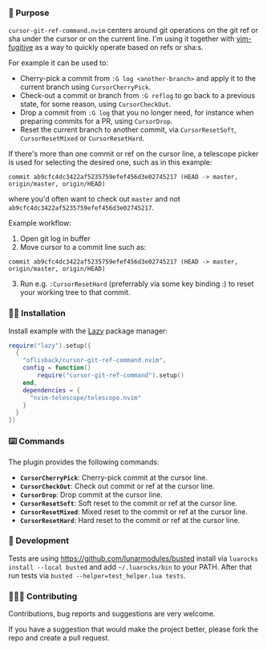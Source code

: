 ### :lotus_position: Purpose

`cursor-git-ref-command.nvim` centers around git operations on the git ref or sha under the cursor or on the current line. I'm using it together with [vim-fugitive](https://github.com/tpope/vim-fugitive) as a way to quickly operate based on refs or sha:s.

For example it can be used to:

- Cherry-pick a commit from `:G log <another-branch>` and apply it to the current branch using `CursorCherryPick`.
- Check-out a commit or branch from `:G reflog` to go back to a previous state, for some reason, using `CursorCheckOut`.
- Drop a commit from `:G log` that you no longer need, for instance when preparing commits for a PR, using `CursorDrop`.
- Reset the current branch to another commit, via `CursorResetSoft`, `CursorResetMixed` or `CursorResetHard`.

If there's more than one commit or ref on the cursor line, a telescope picker is used for selecting the desired one, such as in this example:

```
commit ab9cfc4dc3422af5235759efef456d3e02745217 (HEAD -> master, origin/master, origin/HEAD)
```

where you'd often want to check out `master` and not `ab9cfc4dc3422af5235759efef456d3e02745217`.

Example workflow:

1. Open git log in buffer
2. Move cursor to a commit line such as:

```
commit ab9cfc4dc3422af5235759efef456d3e02745217 (HEAD -> master, origin/master, origin/HEAD)
```

3. Run e.g. `:CursorResetHard` (preferrably via some key binding :) to reset your working tree to that commit.

### :mechanic: Installation

Install example with the [Lazy](https://github.com/folke/lazy.nvim) package manager:

```lua
require("lazy").setup({
  {
    "oflisback/cursor-git-ref-command.nvim",
	config = function()
		require("cursor-git-ref-command").setup()
	end,
    dependencies = {
      "nvim-telescope/telescope.nvim"
    }
  }
})
```

### :keyboard: Commands

The plugin provides the following commands:

- **`CursorCherryPick`**: Cherry-pick commit at the cursor line.
- **`CursorCheckOut`**: Check out commit or ref at the cursor line.
- **`CursorDrop`**: Drop commit at the cursor line.
- **`CursorResetSoft`**: Soft reset to the commit or ref at the cursor line.
- **`CursorResetMixed`**: Mixed reset to the commit or ref at the cursor line.
- **`CursorResetHard`**: Hard reset to the commit or ref at the cursor line.

### :test_tube: Development

Tests are using https://github.com/lunarmodules/busted install via `luarocks install --local busted` and add `~/.luarocks/bin` to your PATH. After that run tests via `busted --helper=test_helper.lua tests`.

### :people_holding_hands: Contributing

Contributions, bug reports and suggestions are very welcome.

If you have a suggestion that would make the project better, please fork the repo and create a pull request.

